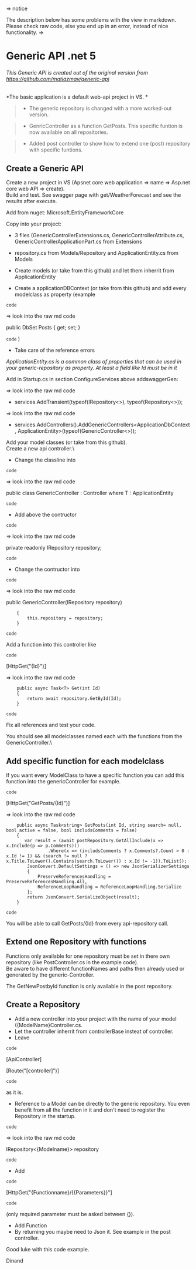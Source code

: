 => notice 

The description below has some problems with the view in markdown. Please check raw code, else you end up in an error, instead of nice functionality.
=>

# Generic API .net 5

###### This Generic API is created out of the original version from https://github.com/matjazmav/generic-api

*The basic application is a default web-api project in VS. *

>- The generic repository is changed with a more worked-out version. 

>- GenricController as a function GetPosts. 
This specific funtion is now available on all repositories.

>- Added post controller to show how to extend one (post) repository with specific funtions. 

## Create a Generic API
Create a new project in VS (Apsnet core web application => name => Asp.net core web API => create).\
Build and test. See swagger page with get/WeatherForecast and see the results after execute.

Add from nuget: Microsoft.EntityFrameworkCore

Copy into your project:
- 3 files (GenericControllerExtensions.cs, GenericControllerAttribute.cs, GenericControllerApplicationPart.cs from Extensions
- repository.cs from Models/Repository and ApplicationEntity.cs from Models

- Create models (or take from this github) and let them inherrit from ApplicationEntity
- Create a applicationDBContext (or take from this github) and add every modelclass as property (example 

`code` 

=> look into the raw md code

public DbSet<Post> Posts { get; set; }

`code`
)
- Take care of the reference errors

*ApplicationEntity.cs is a common class of properties that can be used in your generic-repository as property. At least a field like Id must be in it*

Add in Startup.cs in section ConfigureServices above addswaggerGen:

=> look into the raw md code

-  services.AddTransient(typeof(IRepository<>), typeof(Repository<>));

=> look into the raw md code

-  services.AddControllers().AddGenericControllers<ApplicationDbContext, ApplicationEntity>(typeof(GenericController<>));

Add your model classes (or take from this github).\
Create a new api controller.\
- Change the classline into 

`code` 

=> look into the raw md code

public class GenericController<T> : Controller where T : ApplicationEntity 

`code`
- Add above the contructor 

`code` 

=> look into the raw md code

private readonly IRepository<T> repository; 

`code`
- Change the contructor into

`code` 

=> look into the raw md code

public GenericController(IRepository<T> repository)
        
        {
            this.repository = repository;
        }
        
`code`

Add a function into this controller like

`code`

[HttpGet("{Id}")]

=> look into the raw md code

        public async Task<T> Get(int Id) 
        {
            return await repository.GetById(Id);
        }

`code`

Fix all references and test your code. 

You should see all modelclasses named each with the functions from the GenericController.\

## Add specific function for each modelclass
If you want every ModelClass to have a specific function you can add this function into the genericController for example.

`code`

[HttpGet("GetPosts/{Id}")]

=> look into the raw md code

        public async Task<string> GetPosts(int Id, string search= null, bool active = false, bool includsComments = false)
        {
           var result = (await postRepository.GetAllInclude(x => x.Include(p => p.Comments)))
                    .Where(x => (includsComments ? x.Comments?.Count > 0 : x.Id != 1) && (search != null ? x.Title.ToLower().Contains(search.ToLower()) : x.Id != -1)).ToList();
            JsonConvert.DefaultSettings = () => new JsonSerializerSettings
            {
                PreserveReferencesHandling = PreserveReferencesHandling.All,
                ReferenceLoopHandling = ReferenceLoopHandling.Serialize
            };
            return JsonConvert.SerializeObject(result);
        }
        
`code`

You will be able to call GetPosts/{Id} from every api-repository call. 

## Extend one Repository with functions

Functions only available for one repository must be set in there own repository (like PostController.cs in the example code).\
Be aware to have different functionNames and paths then already used or generated by the generic-Controller. 

The GetNewPostbyId function is only available in the post repository.

## Create a Repository
- Add a new controller into your project with the name of your model ({ModelName}Controller.cs.
- Let the controller inherrit from controllerBase insteat of controller.
- Leave 

`code` 

[ApiController]

[Route("[controller]")] 

`code` 

as it is.
- Reference to a Model can be directly to the generic repository. You even benefit from all the function in it and don't need to register the Repository in the startup. 

 `code` 
 
 => look into the raw md code
 
 IRepository<{Modelname}> repository 
 
 `code`
 
- Add 

`code`

[HttpGet("{Functionname}/{{Parameters}}"] 

`code` 

(only required parameter must be asked between {}).
- Add Function
- By returning you maybe need to Json it. See example in the post controller. 

Good luke with this code example.

Dinand
